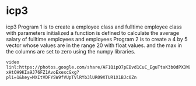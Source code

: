 # icp3
icp3
Program 1 is to create a employee class and fulltime employee class with parameters initialized a function is defined to calculate the average salary of fulltime employees and employees
Program 2 is to create a 4 by 5 vector whose values are in the range 20 with float values. and the max in the columns are set to zero using the numpy libraries.
    
    
    
    video linl:https://photos.google.com/share/AF1QipO7pEBvd1CuC_EguTtaK3b0dPXDWX1kly7_QW-xHtOH9KIa9J76FZ1AvoExexcGxg?pli=1&key=MXItVDFYSW9fVUpTVlRYb3lUR09XTUR1X1BJc0Zn
